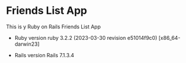 # Friends List App

This is y Ruby on Rails Friends List App



* Ruby version
ruby 3.2.2 (2023-03-30 revision e51014f9c0) [x86_64-darwin23]

* Rails version
Rails 7.1.3.4
